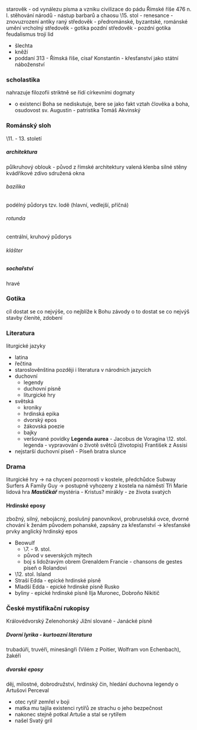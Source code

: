 starověk - od vynálezu písma a vzniku civilizace do pádu Římské říše 476 n. l.
stěhování národů - nástup barbarů a chaosu
\15. stol - renesance - znovuzrození antiky
raný středověk - předrománské, byzantské, románské umění
vrcholný středověk - gotika
pozdní středověk - pozdní gotika
feudalismus
trojí lid
- šlechta
- kněží
- poddaní
313 - Římská říše, císař Konstantin - křesťanství jako státní náboženství
### scholastika
nahrazuje filozofii
striktně se řídí církevními dogmaty
- o existenci Boha se nediskutuje, bere se jako fakt
vztah člověka a boha, osudovost
sv. Augustin - patristika
Tomáš Akvinský

### Románský sloh
\11. - 13. století
##### architektura
půlkruhový oblouk - původ z římské architektury
valená klenba
silné stěny
kvádříkové zdivo
sdružená okna
###### bazilika
podélný půdorys
tzv. lodě (hlavní, vedlejší, příčná)
###### rotunda
centrální, kruhový půdorys
###### klášter
##### sochařství
hravé
### Gotika
cíl dostat se co nejvýše, co nejblíže k Bohu
závody o to dostat se co nejvýš
stavby členité, zdobení

### Literatura
liturgické jazyky
- latina
- řečtina
- staroslověnština
později i literatura v národních jazycích
- duchovní
	- legendy
	- duchovní písně
	- liturgické hry
- světská
	- kroniky
	- hrdinská epika
	- dvorský epos
	- žákovská poezie
	- bajky
	- veršované povídky
**Legenda aurea** - Jacobus de Voragina
\12. stol.
legenda - vypravování o životě světců (životopis)
František z Assisi
- nejstarší duchovní píseň - Píseň bratra slunce
### Drama
liturgické hry -> na chycení pozornosti v kostele, předchůdce Subway Surfers A Family Guy
 -> postupně vyhozeny z kostela na náměstí
Tři Marie
lidová hra ***Mastičkář***
mystéria - Kristus?
mirákly - ze života svatých

#### Hrdinské eposy
zbožný, silný, nebojácný, poslušný panovníkovi, probruselská ovce, dvorné chování k ženám
původem pohanské, zapsány za křesťanství -> křesťanské prvky
anglický hrdinský epos
- Beowulf 
	- \7. - 9. stol.
	- původ v severských mýtech
	- boj s lidožravým obrem Grenaldem
Francie - chansons de gestes
píseň o Rolandovi
- \12. stol.
Island
- Straší Edda - epické hrdinské písně
- Mladší Edda - epické hrdinské písně
Rusko
- byliny - epické hrdinské písně
Ilja Muronec, Dobroňo Nikitič

### České mystifikační rukopisy
Královédvorský
Zelenohorský
Jižní slované - Janácké písně
##### Dvorní lyrika - kurtoazní literatura
trubadúři, truvéři, minesängři (Vilém z Poitier, Wolfram von Echenbach), žakéři
##### dvorské eposy
děj, milostné, dobrodružství, hrdinský čin, hledání duchovna
legendy  o Artušovi
Perceval
- otec rytíř zemřel v boji
- matka mu tajila existenci rytířů ze strachu o jeho bezpečnost
- nakonec stejně potkal Artuše a stal se rytířem
- našel Svatý gril
